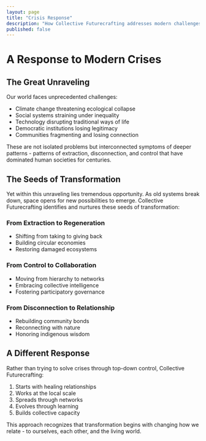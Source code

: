 ```yaml
---
layout: page
title: "Crisis Response"
description: "How Collective Futurecrafting addresses modern challenges"
published: false
---
```


# A Response to Modern Crises

## The Great Unraveling

Our world faces unprecedented challenges:

- Climate change threatening ecological collapse
- Social systems straining under inequality
- Technology disrupting traditional ways of life
- Democratic institutions losing legitimacy
- Communities fragmenting and losing connection

These are not isolated problems but interconnected symptoms of deeper patterns - patterns of extraction, disconnection, and control that have dominated human societies for centuries.

## The Seeds of Transformation

Yet within this unraveling lies tremendous opportunity. As old systems break down, space opens for new possibilities to emerge. Collective Futurecrafting identifies and nurtures these seeds of transformation:

### From Extraction to Regeneration
- Shifting from taking to giving back
- Building circular economies
- Restoring damaged ecosystems

### From Control to Collaboration 
- Moving from hierarchy to networks
- Embracing collective intelligence
- Fostering participatory governance

### From Disconnection to Relationship
- Rebuilding community bonds
- Reconnecting with nature
- Honoring indigenous wisdom

## A Different Response

Rather than trying to solve crises through top-down control, Collective Futurecrafting:

1. Starts with healing relationships
2. Works at the local scale
3. Spreads through networks
4. Evolves through learning
5. Builds collective capacity

This approach recognizes that transformation begins with changing how we relate - to ourselves, each other, and the living world.